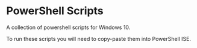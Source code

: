 # PowerShell Scripts
A collection of powershell scripts for Windows 10.

To run these scripts you will need to copy-paste them into PowerShell ISE.